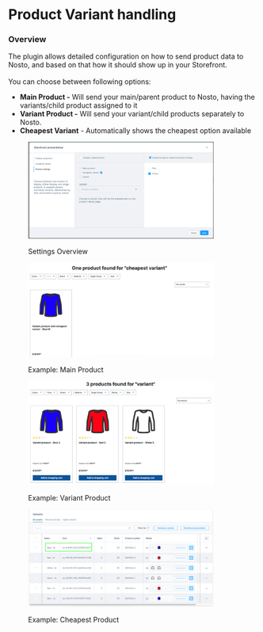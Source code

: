 # Product Variant handling

### Overview

The plugin allows detailed configuration on how to send product data to Nosto, and based on that how it should show up in your Storefront.\
\
You can choose between following options:&#x20;

* **Main Product -** Will send your main/parent product to Nosto, having the variants/child product assigned to it
* **Variant Product -** Will send your variant/child products separately to Nosto.&#x20;
* **Cheapest Variant** - Automatically shows the cheapest option available



<figure><img src="../.gitbook/assets/expand-property-config.png" alt="" width="375"><figcaption><p>Settings Overview</p></figcaption></figure>

<figure><img src="../.gitbook/assets/cheapest-example.png" alt="" width="375"><figcaption><p>Example: Main Product</p></figcaption></figure>

<figure><img src="../.gitbook/assets/expand-property-example.png" alt="" width="375"><figcaption><p>Example: Variant Product</p></figcaption></figure>

<figure><img src="../.gitbook/assets/cheapest-variants.png" alt="" width="375"><figcaption><p>Example: Cheapest Product</p></figcaption></figure>

